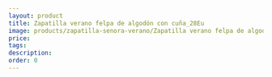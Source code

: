 ```yaml
---
layout: product
title: Zapatilla verano felpa de algodón con cuña_28Eu
image: products/zapatilla-senora-verano/Zapatilla verano felpa de algodón con cuña_28Eu.jpeg
price: 
tags: 
description: 
order: 0
---
```

